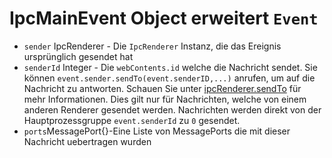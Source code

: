 # IpcMainEvent Object erweitert `Event`

* `sender` IpcRenderer - Die `IpcRenderer` Instanz, die das Ereignis ursprünglich gesendet hat
* `senderId` Integer - Die `webContents.id` welche die Nachricht sendet. Sie können `event.sender.sendTo(event.senderID,...)` anrufen, um auf die Nachricht zu antworten. Schauen Sie unter [ipcRenderer.sendTo](../ipc-renderer.md#ipcrenderersendtowebcontentsid-channel-args) für mehr Informationen. Dies gilt nur für Nachrichten, welche von einem anderen Renderer gesendet werden. Nachrichten werden direkt von der Hauptprozessgruppe `event.senderId` zu `0` gesendet.
* `ports`MessagePort{}-Eine Liste von MessagePorts die mit dieser Nachricht uebertragen wurden
